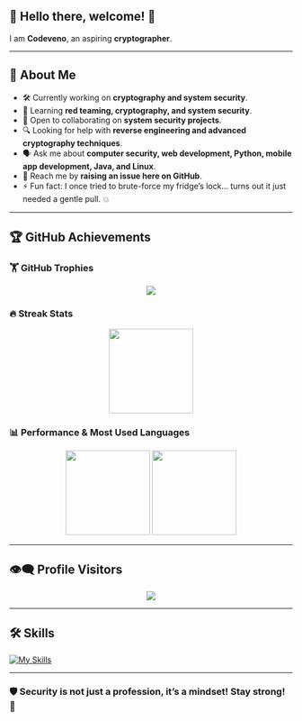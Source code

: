 ## 👋 Hello there, welcome! 💪  

I am **Codeveno**, an aspiring **cryptographer**.  

---

## 🦾 About Me  
- 🛠️ Currently working on **cryptography and system security**.  
- 🧠 Learning **red teaming, cryptography, and system security**.  
- 🤝 Open to collaborating on **system security projects**.  
- 🔍 Looking for help with **reverse engineering and advanced cryptography techniques**.  
- 🗣️ Ask me about **computer security, web development, Python, mobile app development, Java, and Linux**.  
- 📩 Reach me by **raising an issue here on GitHub**.  
- ⚡ Fun fact: I once tried to brute-force my fridge’s lock… turns out it just needed a gentle pull. 💥  

---

## 🏆 GitHub Achievements  

### 🏋️ GitHub Trophies  
<p align="center">
  <img src="https://github-profile-trophy.vercel.app/?username=codeveno&theme=onedark&column=7">
</p>  

### 🔥 Streak Stats  
<p align="center">
   <img src="https://streak-stats.demolab.com/?user=codeveno&theme=radical&hide_border=true" height="150">
</p>

### 📊 Performance & Most Used Languages  
<p align="center">
   <img src="https://github-readme-stats.vercel.app/api?username=codeveno&show_icons=true&theme=radical" height="150">
   <img src="https://github-readme-stats.vercel.app/api/top-langs/?username=codeveno&layout=compact&theme=radical" height="150">
</p>

---

## 👁️‍🗨️ Profile Visitors  
<p align="center">
  <img src="https://komarev.com/ghpvc/?username=codeveno&color=blue">
</p>

---

## 🛠️ Skills  

[![My Skills](https://skillicons.dev/icons?i=python,java,c,javascript,bash,linux,windows,mysql,postgres,mongodb,redis,sqlite,github,git,tensorflow,pytorch,opencv,vscode,neovim,metasploit,wireshark,burpsuite,nmap,bettercap,gnupg,openssl,hashcat,veracrypt,archlinux,debian,ubuntu,nginx,apache,selenium,gradle&theme=dark)](https://skillicons.dev)

---

### 🛡️ **Security is not just a profession, it’s a mindset! Stay strong! 💪**  
